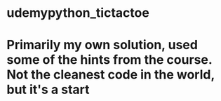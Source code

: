# udemypython_tictactoe
# Primarily my own solution, used some of the hints from the course. Not the cleanest code in the world, but it's a start
